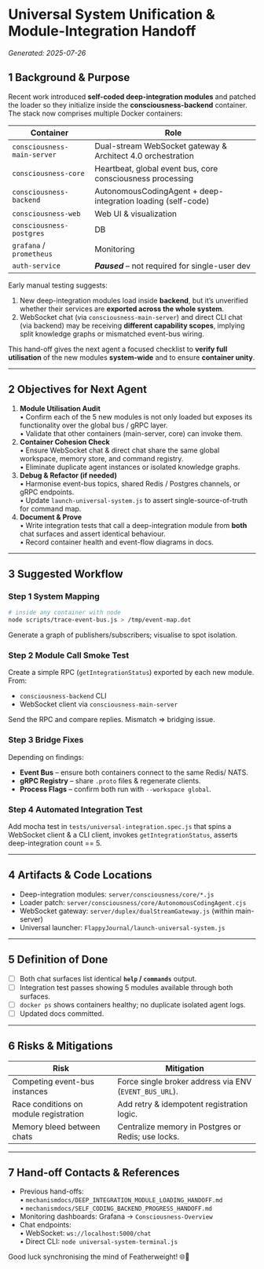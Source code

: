 # Universal System Unification & Module-Integration Handoff  
*Generated: 2025-07-26*

## 1  Background & Purpose
Recent work introduced **self-coded deep-integration modules** and patched the loader so they initialize inside the **consciousness-backend** container. The stack now comprises multiple Docker containers:

| Container | Role |
|-----------|------|
| `consciousness-main-server` | Dual-stream WebSocket gateway & Architect 4.0 orchestration |
| `consciousness-core`        | Heartbeat, global event bus, core consciousness processing |
| `consciousness-backend`     | AutonomousCodingAgent + deep-integration loading (self-code) |
| `consciousness-web`         | Web UI & visualization |
| `consciousness-postgres`    | DB |
| `grafana` / `prometheus`    | Monitoring |
| `auth-service`              | _**Paused**_ – not required for single-user dev |

Early manual testing suggests:
1. New deep-integration modules load inside **backend**, but it’s unverified whether their services are **exported across the whole system**.
2. WebSocket chat (via `consciousness-main-server`) and direct CLI chat (via backend) may be receiving **different capability scopes**, implying split knowledge graphs or mismatched event-bus wiring.

This hand-off gives the next agent a focused checklist to **verify full utilisation** of the new modules **system-wide** and to ensure **container unity**.

---

## 2  Objectives for Next Agent
1. **Module Utilisation Audit**  
   • Confirm each of the 5 new modules is not only loaded but exposes its functionality over the global bus / gRPC layer.  
   • Validate that other containers (main-server, core) can invoke them.
2. **Container Cohesion Check**  
   • Ensure WebSocket chat & direct chat share the same global workspace, memory store, and command registry.  
   • Eliminate duplicate agent instances or isolated knowledge graphs.
3. **Debug & Refactor (if needed)**  
   • Harmonise event-bus topics, shared Redis / Postgres channels, or gRPC endpoints.  
   • Update `launch-universal-system.js` to assert single-source-of-truth for command map.
4. **Document & Prove**  
   • Write integration tests that call a deep-integration module from **both** chat surfaces and assert identical behaviour.  
   • Record container health and event-flow diagrams in docs.

---

## 3  Suggested Workflow
### Step 1  System Mapping
```bash
# inside any container with node
node scripts/trace-event-bus.js > /tmp/event-map.dot
```
Generate a graph of publishers/subscribers; visualise to spot isolation.

### Step 2  Module Call Smoke Test
Create a simple RPC (`getIntegrationStatus`) exported by each new module. From:
* `consciousness-backend` CLI
* WebSocket client via `consciousness-main-server`

Send the RPC and compare replies. Mismatch ⇒ bridging issue.

### Step 3  Bridge Fixes
Depending on findings:
* **Event Bus** – ensure both containers connect to the same Redis/ NATS.  
* **gRPC Registry** – share `.proto` files & regenerate clients.  
* **Process Flags** – confirm both run with `--workspace global`.

### Step 4  Automated Integration Test
Add mocha test in `tests/universal-integration.spec.js` that spins a WebSocket client & a CLI client, invokes `getIntegrationStatus`, asserts deep-integration count == 5.

---

## 4  Artifacts & Code Locations
* Deep-integration modules: `server/consciousness/core/*.js`  
* Loader patch: `server/consciousness/core/AutonomousCodingAgent.cjs`  
* WebSocket gateway: `server/duplex/dualStreamGateway.js` (within main-server)  
* Universal launcher: `FlappyJournal/launch-universal-system.js`

---

## 5  Definition of Done
- [ ] Both chat surfaces list identical **`help` / `commands`** output.  
- [ ] Integration test passes showing 5 modules available through both surfaces.  
- [ ] `docker ps` shows containers healthy; no duplicate isolated agent logs.  
- [ ] Updated docs committed.

---

## 6  Risks & Mitigations
| Risk | Mitigation |
|------|------------|
| Competing event-bus instances | Force single broker address via ENV (`EVENT_BUS_URL`). |
| Race conditions on module registration | Add retry & idempotent registration logic. |
| Memory bleed between chats | Centralize memory in Postgres or Redis; use locks. |

---

## 7  Hand-off Contacts & References
* Previous hand-offs:  
  • `mechanismdocs/DEEP_INTEGRATION_MODULE_LOADING_HANDOFF.md`  
  • `mechanismdocs/SELF_CODING_BACKEND_PROGRESS_HANDOFF.md`
* Monitoring dashboards: Grafana → `Consciousness-Overview`
* Chat endpoints:  
  • WebSocket: `ws://localhost:5000/chat`  
  • Direct CLI: `node universal-system-terminal.js`

Good luck synchronising the mind of Featherweight!  🌐🧠
